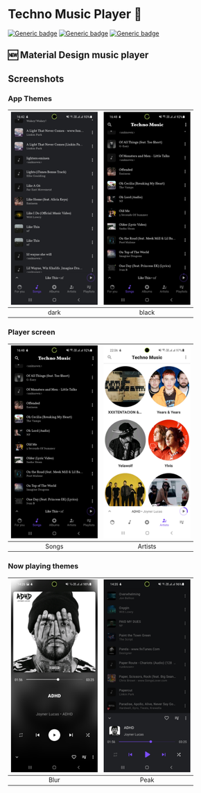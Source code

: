 # Techno Music Player 🎵

[![Generic badge](https://img.shields.io/badge/Platform-Android-green.svg)](https://github.com/himank10/Musicx)
[![Generic badge](https://img.shields.io/badge/minSdkVersion-21-green.svg)](https://github.com/himank10/Musicx)
[![Generic badge](https://img.shields.io/badge/Download-Google_Play-green.svg)]()

## 🆕 Material Design music player 

## Screenshots
### App Themes
| <img src="https://github.com/himank10/Musicx/blob/master/screenshots/Screenshot_20210304-164242_Techno%20Music.jpg?raw=true" width="200"/> | <img src="https://github.com/himank10/Musicx/blob/master/screenshots/Screenshot_20210304-164815_Techno%20Music.jpg?raw=true" width="200"/> |
|:---:|:---:|
| dark | black|

### Player screen
| <img src="https://github.com/himank10/Musicx/blob/master/screenshots/Screenshot_20210304-164815_Techno%20Music.jpg?raw=true" width="200"/>| <img src="https://github.com/himank10/Musicx/blob/master/screenshots/Screenshot_20210225-220641_Techno%20Music.jpg?raw=true" width="200"/>|
|:---:|:---:|
| Songs | Artists |

### Now playing themes

|   <img src="https://github.com/himank10/Musicx/blob/master/screenshots/Screenshot_20210303-142632_Techno%20Music.jpg?raw=true" width="200"/>|     <img src="https://github.com/himank10/Musicx/blob/master/screenshots/Screenshot_20210303-143550_Techno%20Music.jpg?raw=true" width="200"/>	|
|:-----:	|:-----:	|
| Blur | Peak 	|
